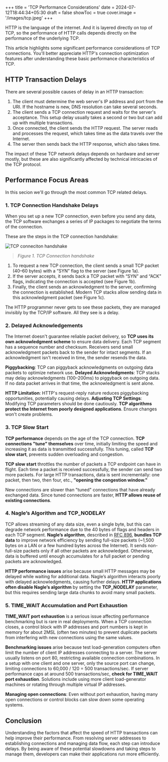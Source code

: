 +++
title = 'TCP Performance Considerations'
date = 2024-07-12T18:44:34+05:30
draft = false
showToc = true
cover.image = '/images/tcp.jpeg'
+++

HTTP is the language of the internet. And it is layered directly on top of TCP, so the performance of HTTP calls depends directly on the performance of the underlying TCP. 

This article highlights some significant performance considerations of TCP connections. You'll better appreciate HTTP's connection optimization features after understanding these basic performance characteristics of TCP.

## HTTP Transaction Delays

There are several possible causes of delay in an HTTP transaction:

1. The client must determine the web server's IP address and port from the URI. If the hostname is new, DNS resolution can take several seconds.
2. The client sends a TCP connection request and waits for the server's acceptance. This setup delay usually takes a second or two but can add up with multiple transactions.
3. Once connected, the client sends the HTTP request. The server reads and processes the request, which takes time as the data travels over the Internet.
4. The server then sends back the HTTP response, which also takes time.

The impact of these TCP network delays depends on hardware and server mostly, but these are also significantly affected by technical intricacies of the TCP protocol.

## Performance Focus Areas

In this secion we'll go through the most common TCP related delays.

### 1. TCP Connection Handshake Delays

When you set up a new TCP connection, even before you send any data, the TCP software exchanges a series of IP packages to negotiate the terms of the connection. 

These are the steps in the TCP connection handshake:

![TCP conneciton handshake](/images/tcp_handshake.png) 
> *Figure 1. TCP Connection handshake*

1. To request a new TCP connection, the client sends a small TCP packet (40–60 bytes) with a “SYN” flag to the server (see Figure 1a).
2. If the server accepts, it sends back a TCP packet with “SYN” and “ACK” flags, indicating the connection is accepted (see Figure 1b).
3. Finally, the client sends an acknowledgment to the server, confirming the connection is established. Modern TCP stacks allow sending data in this acknowledgment packet (see Figure 1c).

The HTTP programmer never gets to see these packets, they are managed invisibly by the TCP/IP software. All they see is a delay.

### 2. Delayed Acknowledgements

The Internet doesn't guarantee reliable packet delivery, so **TCP uses its own acknowledgment scheme** to ensure data delivery. Each TCP segment has a sequence number and checksum. Receivers send small acknowledgment packets back to the sender for intact segments. If an acknowledgment isn't received in time, the sender resends the data.

**Piggybacking**: TCP can piggyback acknowledgments on outgoing data packets to optimize network use. **Delayed Acknowledgments**: TCP stacks may delay acknowledgments (100–200ms) to piggyback on outgoing data. If no data packet arrives in that time, the acknowledgment is sent alone.

**HTTP Limitation**: HTTP's request-reply nature reduces piggybacking opportunities, potentially causing delays. **Adjusting TCP Settings**: Modifying TCP parameters should be done cautiously. **TCP algorithms protect the Internet from poorly designed applications**. Ensure changes won't create problems.


### 3. TCP Slow Start

**TCP performance** depends on the age of the TCP connection. **TCP connections "tune" themselves** over time, initially limiting the speed and increasing it as data is transmitted successfully. This tuning, called **TCP slow start**, prevents sudden overloading and congestion.

**TCP slow start** throttles the number of packets a TCP endpoint can have in flight. Each time a packet is received successfully, the sender can send two more packets. For large HTTP transactions, data is sent incrementally: one packet, then two, then four, etc., **"opening the congestion window."**

New connections are slower than "tuned" connections that have already exchanged data. Since tuned connections are faster, **HTTP allows reuse of existing connections**.

### 4. Nagle’s Algorithm and TCP_NODELAY

TCP allows streaming of any data size, even a single byte, but this can degrade network performance due to the 40 bytes of flags and headers in each TCP segment. **Nagle’s algorithm**, described in [RFC 896](https://datatracker.ietf.org/doc/html/rfc896), **bundles TCP data** to improve network efficiency by sending full-size packets (~1,500 bytes on a LAN or a few hundred bytes across the Internet). It sends non-full-size packets only if all other packets are acknowledged. Otherwise, data is buffered until enough accumulates for a full packet or pending packets are acknowledged.

**HTTP performance issues** arise because small HTTP messages may be delayed while waiting for additional data. Nagle’s algorithm interacts poorly with delayed acknowledgments, causing further delays. **HTTP applications often disable Nagle’s algorithm** by setting the **TCP_NODELAY** parameter, but this requires sending large data chunks to avoid many small packets.

### 5. TIME_WAIT Accumulation and Port Exhaustion

**TIME_WAIT port exhaustion** is a serious issue affecting performance benchmarking but is rare in real deployments. When a TCP connection closes, a control block with IP addresses and port numbers is kept in memory for about 2MSL (often two minutes) to prevent duplicate packets from interfering with new connections using the same values.

**Benchmarking issues** arise because test load-generation computers often limit the number of client IP addresses connecting to a server. The server usually listens on port 80, restricting available connection combinations. In a setup with one client and one server, only the source port can change, limiting connections to 60,000 / 120 = 500 transactions/sec. If server performance caps at around 500 transactions/sec, **check for TIME_WAIT port exhaustion**. Solutions include using more client load-generator machines or rotating through multiple virtual IP addresses.

**Managing open connections**: Even without port exhaustion, having many open connections or control blocks can slow down some operating systems.

## Conclusion

Understanding the factors that affect the speed of HTTP transactions can help improve their performance. From resolving server addresses to establishing connections and managing data flow, each step can introduce delays. By being aware of these potential slowdowns and taking steps to manage them, developers can make their applications run more efficiently.
